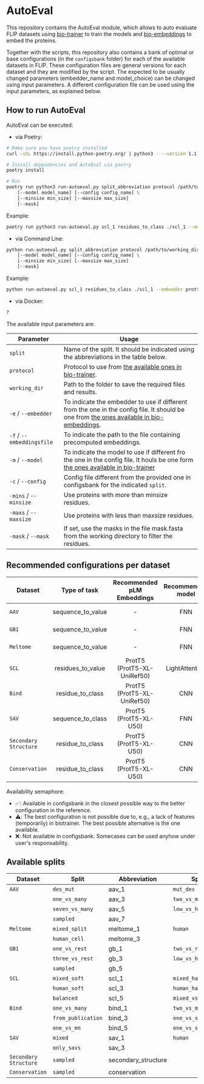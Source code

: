 # AutoEval

This repository contains the AutoEval module, which allows to auto evaluate FLIP datasets using [bio-trainer](https://github.com/sacdallago/biotrainer) to train the models and [bio-embeddings](https://github.com/sacdallago/bio_embeddings) to embed the proteins.

Together with the scripts, this repository also contains a bank of optimal or base configurations (in the `configsbank` folder) for each of the available datasets in FLIP. These configuration files are general versions for each dataset and they are modified by the script. The expected to be usually changed parameters (embedder_name and model_choice) can be changed using input parameters. A different configuration file can be used using the input parameters, as explained below.

## How to run AutoEval

AutoEval can be executed:

- via Poetry:
```bash
# Make sure you have poetry installed
curl -sSL https://install.python-poetry.org/ | python3 - --version 1.1.13

# Install dependencies and AutoEval via poetry
poetry install

# Run
poetry run python3 run-autoeval.py split_abbreviation protocol /path/to/working_directory [--embedder embedder_name] [--embeddingsfile embeddings_path] \
    [--model model_name] [--config config_name] \
    [--minsize min_size] [--maxsize max_size]
    [--mask]
```

Example:
```bash
poetry run python3 run-autoeval.py scl_1 residues_to_class ./scl_1 --embedder prottrans_t5_xl_u50
```

- via Command Line:

```bash
python run-autoeval.py split_abbreviation protocol /path/to/working_directory [--embedder embedder_name] [--embeddingsfile embeddings_path] \
    [--model model_name] [--config config_name] \
    [--minsize min_size] [--maxsize max_size]
    [--mask]
```

Example:
```bash
python run-autoeval.py scl_1 residues_to_class ./scl_1 --embedder prottrans_t5_xl_u50
```

- via Docker:

```bash
?
```

The available input parameters are:

| Parameter | Usage |
| --- | --- |
| `split` | Name of the split. It should be indicated using the abbreviations in the table below. |
| `protocol` | Protocol to use from [the available ones in bio-trainer](https://github.com/sacdallago/biotrainer/blob/main/README.md). |
| `working_dir` | Path to the folder to save the required files and results. |
| `-e` / `--embedder` | To indicate the embedder to use if different from the one in the config file. It should be one from [the ones available in bio-embeddings](https://docs.bioembeddings.com/v0.2.3/api/bio_embeddings.embed.html). |
| `-f` / `--embeddingsfile` | To indicate the path to the file containing precomputed embeddings. |
| `-m` / `--model` | To indicate the model to use if different fro the one in the config file. It houls be one form [the ones available in bio-trainer](https://github.com/sacdallago/biotrainer/tree/main/biotrainer/models) |
| `-c` / `--config` | Config file different from the provided one in configsbank for the indicated `split`. |
| `-mins` / `--minsize` | Use proteins with more than minsize residues. |
| `-maxs` / `--maxsize` | Use proteins with less than maxsize residues. |
| `-mask` / `--mask` | If set, use the masks in the file mask.fasta from the working directory to filter the residues. |

## Recommended configurations per dataset

| Dataset | Type of task | Recommended pLM Embeddings | Recommended model | Reference | Available in Configsbank |
| --- | :---: | :---: | :---: | :---: | :---: |
| `AAV` | sequence_to_value | - | FNN | [[Dallago 2021](https://www.biorxiv.org/content/10.1101/2021.11.09.467890v2.abstract)] | ⚠️ |
| `GB1` | sequence_to_value | - | FNN | [[Dallago 2021](https://www.biorxiv.org/content/10.1101/2021.11.09.467890v2.abstract)] | ⚠️ |
| `Meltome` | sequence_to_value | - | FNN | [[Dallago 2021](https://www.biorxiv.org/content/10.1101/2021.11.09.467890v2.abstract)] | ⚠️ |
| `SCL` | residues_to_value | ProtT5 (ProtT5-XL-UniRef50) | LightAttention | [[Stärk 2021](https://doi.org/10.1093/bioadv/vbab035)] | ✅ |
| `Bind` | residue_to_class | ProtT5 (ProtT5-XL-UniRef50) | CNN | [[Littmann 2021](https://doi.org/10.1038/s41598-021-03431-4)] | ✅ |
| `SAV` | sequence_to_class | ProtT5 (ProtT5-XL-U50) | FNN | [[Marquet 2021](https://doi.org/10.1007/s00439-021-02411-y)] | ⚠️ |
| `Secondary Structure` | residue_to_class | ProtT5 (ProtT5-XL-U50) | CNN | - | ✅ |
| `Conservation` | residue_to_class | ProtT5 (ProtT5-XL-U50) | CNN | [[Marquet 2021](https://doi.org/10.1007/s00439-021-02411-y)] | ✅ |

Availability semaphore:
- ✅: Available in configsbank in the closest possible way to the better configuration in the reference.
- ⚠️: The best configuration is not possible due to, e.g., a lack of features (temporarily) in biotrainer. The best possible alternative is the one available.
- ❌: Not available in configsbank. Somecases can be used anyhow under user's responsability.


## Available splits

| Dataset | Split | Abbreviation | Split | Abbreviation | 
| --- | --- | --- | --- | --- |
| `AAV` | `des_mut` | aav_1 | `mut_des` | aav_2 |
|  | `one_vs_many` | aav_3 | `two_vs_many` | aav_4 |
|  | `seven_vs_many` | aav_5 | `low_vs_high` | aav_6 |
|  | `sampled` | aav_7 |  |  |
| `Meltome` | `mixed_split` | meltome_1 | `human` | meltome_2 |
|  | `human_cell` | meltome_3 |  |  |
| `GB1` | `one_vs_rest` | gb_1 | `two_vs_rest` | gb_2 |
|  | `three_vs_rest` | gb_3 | `low_vs_high` | gb_4 |
|  | `sampled` | gb_5 |  |  |
| `SCL` | `mixed_soft` | scl_1 | `mixed_hard` | scl_2 |
|  | `human_soft` | scl_3 | `human_hard` | scl_4 |
|  | `balanced` | scl_5 | `mixed_vs_human_2` | scl_6 |
| `Bind` | `one_vs_many` | bind_1 | `two_vs_many` | bind_2 |
|  | `from_publication` | bind_3 | `one_vs_sm` | bind_4 |
|  | `one_vs_mn` | bind_5 | `one_vs_sn` | bind_6 |
| `SAV` | `mixed` | sav_1 | `human` | sav_2 |
|  | `only_savs` | sav_3 |  |  |
| `Secondary Structure` | `sampled` | secondary_structure |  |  |
| `Conservation` | `sampled` | conservation |  |  |